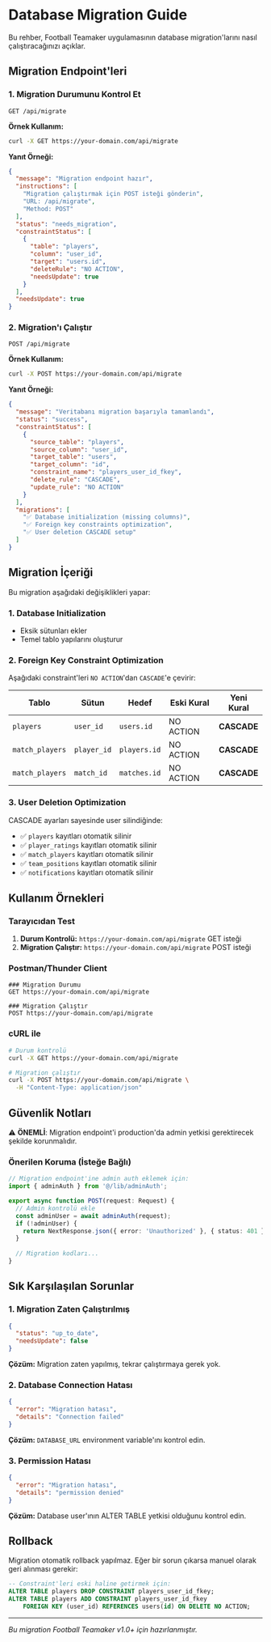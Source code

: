 # Database Migration Guide

Bu rehber, Football Teamaker uygulamasının database migration'larını nasıl çalıştıracağınızı açıklar.

## Migration Endpoint'leri

### 1. Migration Durumunu Kontrol Et
```
GET /api/migrate
```

**Örnek Kullanım:**
```bash
curl -X GET https://your-domain.com/api/migrate
```

**Yanıt Örneği:**
```json
{
  "message": "Migration endpoint hazır",
  "instructions": [
    "Migration çalıştırmak için POST isteği gönderin",
    "URL: /api/migrate",
    "Method: POST"
  ],
  "status": "needs_migration",
  "constraintStatus": [
    {
      "table": "players",
      "column": "user_id",
      "target": "users.id",
      "deleteRule": "NO ACTION",
      "needsUpdate": true
    }
  ],
  "needsUpdate": true
}
```

### 2. Migration'ı Çalıştır
```
POST /api/migrate
```

**Örnek Kullanım:**
```bash
curl -X POST https://your-domain.com/api/migrate
```

**Yanıt Örneği:**
```json
{
  "message": "Veritabanı migration başarıyla tamamlandı",
  "status": "success",
  "constraintStatus": [
    {
      "source_table": "players",
      "source_column": "user_id",
      "target_table": "users",
      "target_column": "id",
      "constraint_name": "players_user_id_fkey",
      "delete_rule": "CASCADE",
      "update_rule": "NO ACTION"
    }
  ],
  "migrations": [
    "✅ Database initialization (missing columns)",
    "✅ Foreign key constraints optimization",
    "✅ User deletion CASCADE setup"
  ]
}
```

## Migration İçeriği

Bu migration aşağıdaki değişiklikleri yapar:

### 1. Database Initialization
- Eksik sütunları ekler
- Temel tablo yapılarını oluşturur

### 2. Foreign Key Constraint Optimization
Aşağıdaki constraint'leri `NO ACTION`'dan `CASCADE`'e çevirir:

| Tablo | Sütun | Hedef | Eski Kural | Yeni Kural |
|-------|-------|-------|-------------|------------|
| `players` | `user_id` | `users.id` | NO ACTION | **CASCADE** |
| `match_players` | `player_id` | `players.id` | NO ACTION | **CASCADE** |
| `match_players` | `match_id` | `matches.id` | NO ACTION | **CASCADE** |

### 3. User Deletion Optimization
CASCADE ayarları sayesinde user silindiğinde:
- ✅ `players` kayıtları otomatik silinir
- ✅ `player_ratings` kayıtları otomatik silinir  
- ✅ `match_players` kayıtları otomatik silinir
- ✅ `team_positions` kayıtları otomatik silinir
- ✅ `notifications` kayıtları otomatik silinir

## Kullanım Örnekleri

### Tarayıcıdan Test
1. **Durum Kontrolü:** `https://your-domain.com/api/migrate` GET isteği
2. **Migration Çalıştır:** `https://your-domain.com/api/migrate` POST isteği

### Postman/Thunder Client
```http
### Migration Durumu
GET https://your-domain.com/api/migrate

### Migration Çalıştır  
POST https://your-domain.com/api/migrate
```

### cURL ile
```bash
# Durum kontrolü
curl -X GET https://your-domain.com/api/migrate

# Migration çalıştır
curl -X POST https://your-domain.com/api/migrate \
  -H "Content-Type: application/json"
```

## Güvenlik Notları

⚠️ **ÖNEMLİ**: Migration endpoint'i production'da admin yetkisi gerektirecek şekilde korunmalıdır.

### Önerilen Koruma (İsteğe Bağlı)
```typescript
// Migration endpoint'ine admin auth eklemek için:
import { adminAuth } from '@/lib/adminAuth';

export async function POST(request: Request) {
  // Admin kontrolü ekle
  const adminUser = await adminAuth(request);
  if (!adminUser) {
    return NextResponse.json({ error: 'Unauthorized' }, { status: 401 });
  }
  
  // Migration kodları...
}
```

## Sık Karşılaşılan Sorunlar

### 1. Migration Zaten Çalıştırılmış
```json
{
  "status": "up_to_date",
  "needsUpdate": false
}
```
**Çözüm:** Migration zaten yapılmış, tekrar çalıştırmaya gerek yok.

### 2. Database Connection Hatası
```json
{
  "error": "Migration hatası",
  "details": "Connection failed"
}
```
**Çözüm:** `DATABASE_URL` environment variable'ını kontrol edin.

### 3. Permission Hatası
```json
{
  "error": "Migration hatası", 
  "details": "permission denied"
}
```
**Çözüm:** Database user'ının ALTER TABLE yetkisi olduğunu kontrol edin.

## Rollback

Migration otomatik rollback yapılmaz. Eğer bir sorun çıkarsa manuel olarak geri alınması gerekir:

```sql
-- Constraint'leri eski haline getirmek için:
ALTER TABLE players DROP CONSTRAINT players_user_id_fkey;
ALTER TABLE players ADD CONSTRAINT players_user_id_fkey 
    FOREIGN KEY (user_id) REFERENCES users(id) ON DELETE NO ACTION;
```

---
*Bu migration Football Teamaker v1.0+ için hazırlanmıştır.*
